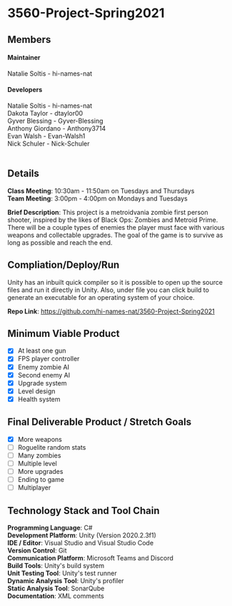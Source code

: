 # 3560-Project-Spring2021

## Members
#### Maintainer
Natalie Soltis - hi-names-nat <br>

#### Developers
Natalie Soltis - hi-names-nat <br>
Dakota Taylor - dtaylor00 <br>
Gyver Blessing - Gyver-Blessing <br>
Anthony Giordano - Anthony3714 <br>
Evan Walsh - Evan-Walsh1 <br>
Nick Schuler - Nick-Schuler <br>
<br>

## Details
**Class Meeting**: 10:30am - 11:50am on Tuesdays and Thursdays <br>
**Team Meeting**: 3:00pm - 4:00pm on Mondays and Tuesdays <br>

**Brief Description**: This project is a metroidvania zombie first person shooter, inspired by the likes of Black Ops: Zombies and Metroid Prime. There will be a couple types of enemies the player must face with various weapons and collectable upgrades. The goal of the game is to survive as long as possible and reach the end.

## Compliation/Deploy/Run
Unity has an inbuilt quick compiler so it is possible to open up the source files and run it directly in Unity. Also, under file you can click build to generate an executable for an operating system of your choice.

**Repo Link**: https://github.com/hi-names-nat/3560-Project-Spring2021

## Minimum Viable Product
 - [x] At least one gun
 - [x] FPS player controller
 - [x] Enemy zombie AI
 - [x] Second enemy AI 
 - [x] Upgrade system
 - [x] Level design
 - [x] Health system

## Final Deliverable Product / Stretch Goals
 - [x] More weapons
 - [ ] Roguelite random stats
 - [ ] Many zombies
 - [ ] Multiple level
 - [ ] More upgrades
 - [ ] Ending to game
 - [ ] Multiplayer

## Technology Stack and Tool Chain
**Programming Language**: C# <br>
**Development Platform**: Unity (Version 2020.2.3f1) <br>
**IDE / Editor**: Visual Studio and Visual Studio Code <br>
**Version Control**: Git <br>
**Communication Platform**: Microsoft Teams and Discord <br>
**Build Tools**: Unity's build system <br>
**Unit Testing Tool**: Unity's test runner <br>
**Dynamic Analysis Tool**: Unity's profiler <br>
**Static Analysis Tool**: SonarQube <br>
**Documentation**: XML comments <br>
